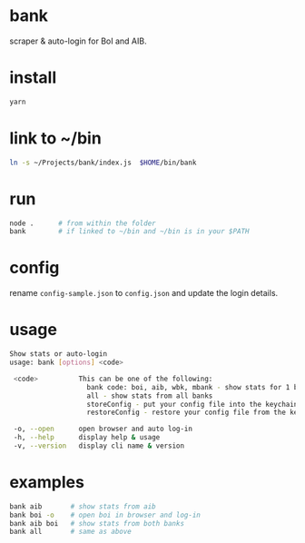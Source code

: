 # bank
scraper & auto-login for BoI and AIB.

# install
```sh
yarn
```

# link to ~/bin
```sh
ln -s ~/Projects/bank/index.js  $HOME/bin/bank
```

# run
```sh
node .      # from within the folder
bank        # if linked to ~/bin and ~/bin is in your $PATH
```


# config
rename `config-sample.json` to `config.json` and update the login details.

# usage
```sh
Show stats or auto-login
usage: bank [options] <code>

 <code>          This can be one of the following:
                   bank code: boi, aib, wbk, mbank - show stats for 1 bank
                   all - show stats from all banks
                   storeConfig - put your config file into the keychain
                   restoreConfig - restore your config file from the keychain

 -o, --open      open browser and auto log-in
 -h, --help      display help & usage
 -v, --version   display cli name & version
 ```

 # examples
 ```sh
bank aib       # show stats from aib
bank boi -o    # open boi in browser and log-in
bank aib boi   # show stats from both banks
bank all       # same as above
 ```
